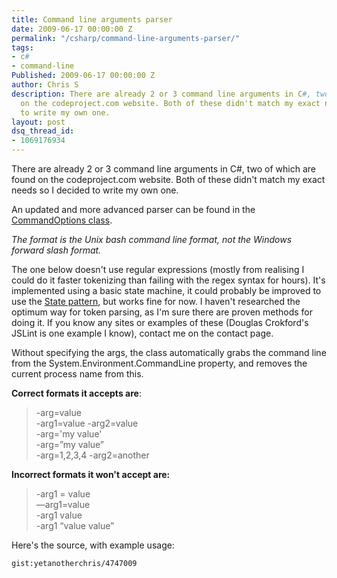 ```yaml
---
title: Command line arguments parser
date: 2009-06-17 00:00:00 Z
permalink: "/csharp/command-line-arguments-parser/"
tags:
- c#
- command-line
Published: 2009-06-17 00:00:00 Z
author: Chris S
description: There are already 2 or 3 command line arguments in C#, two of which are found
  on the codeproject.com website. Both of these didn't match my exact needs so I decided
  to write my own one.
layout: post
dsq_thread_id:
- 1069176934
---
```


There are already 2 or 3 command line arguments in C#, two of which are found on the codeproject.com website. Both of these didn't match my exact needs so I decided to write my own one.

An updated and more advanced parser can be found in the [CommandOptions class][1].

<!--more-->

*The format is the Unix bash command line format, not the Windows forward slash format.*

The one below doesn't use regular expressions (mostly from realising I could do it faster tokenizing than failing with the regex syntax for hours). It's implemented using a basic state machine, it could probably be improved to use the [State pattern][2], but works fine for now. I haven't researched the optimum way for token parsing, as I'm sure there are proven methods for doing it. If you know any sites or examples of these (Douglas Crokford's JSLint is one example I know), contact me on the contact page.

<!--more-->

Without specifying the args, the class automatically grabs the command line from the System.Environment.CommandLine property, and removes the current process name from this.

**Correct formats it accepts are**:

> -arg=value   
> -arg1=value -arg2=value   
> -arg='my value'   
> -arg=&#8221;my value&#8221;   
> -arg=1,2,3,4 -arg2=another 

**Incorrect formats it won't accept are:**

> -arg1 = value   
> &#8212;arg1=value   
> -arg1 value   
> -arg1 &#8220;value value&#8221; 

Here's the source, with example usage:

`gist:yetanotherchris/4747009`

 [1]: /csharp/commandoptions-interactive-console-application-command-parser/
 [2]: /csharp/csharp-design-patterns-the-state-pattern